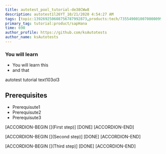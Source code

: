 ```yaml
---
title: autotest_pool_tutorial-de38CWw8
description: autotest1l26YT_10/21/2020 4:54:27 AM
tags: [topic:139269250608756787992873,products:tech/73554900100700000996,tutorial:experience/advanced]
primary_tag: tutorial:product/sapHana
time: 690
author_profile: https://github.com/ksAutotests
author_name: ksAutotests
---
```

### You will learn
- You will learn this
- and that

autotest tutorial text103ol3

## Prerequisites
- Prerequisute1
- Prerequisute2
- Prerequisute3

[ACCORDION-BEGIN [](First step)]
[DONE]
[ACCORDION-END]

[ACCORDION-BEGIN [](Second step)]
[DONE]
[ACCORDION-END]

[ACCORDION-BEGIN [](Third step)]
[DONE]
[ACCORDION-END]

